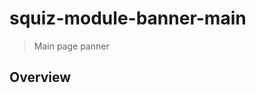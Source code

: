# squiz-module-banner-main

[Squiz Boilerplate]: https://gitlab.squiz.net/boilerplate/squiz-boilerplate

> Main page panner

## Overview